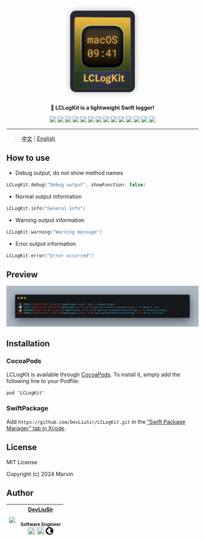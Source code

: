 <p align="center">
<img src="./Design/Icons.png" width="200">

<p align="center"> <b> LCLogKit is a lightweight Swift logger!</b></p>

<p align="center">
<img src="https://badgen.net/badge/icon/apple?icon=apple&label">
<img src="https://img.shields.io/badge/language-swift-orange.svg">
<img src="https://img.shields.io/badge/macOS-10.14-blue.svg">
<img src="https://img.shields.io/badge/build-passing-brightgreen">
<img src="https://img.shields.io/github/languages/top/DevLiuSir/LCLogKit?color=blueviolet">
<img src="https://img.shields.io/github/license/DevLiuSir/LCLogKit.svg">
<img src="https://img.shields.io/github/languages/code-size/DevLiuSir/LCLogKit?color=ff69b4&label=codeSize">
<img src="https://img.shields.io/github/repo-size/DevLiuSir/LCLogKit">
<img src="https://img.shields.io/github/last-commit/DevLiuSir/LCLogKit">
<img src="https://img.shields.io/github/commit-activity/m/DevLiuSir/LCLogKit">
<img src="https://img.shields.io/github/stars/DevLiuSir/LCLogKit.svg?style=social&label=Star">
<img src="https://img.shields.io/github/forks/DevLiuSir/LCLogKit?style=social">
<img src="https://img.shields.io/github/watchers/DevLiuSir/LCLogKit?style=social">
<a href="https://twitter.com/LiuChuan_"><img src="https://img.shields.io/twitter/follow/LiuChuan_.svg?style=social"></a>
</p>

---

> [中文](README_CN.md) | [English](README.md)


## How to use

- Debug output, do not show method names

```swift
LCLogKit.debug("Debug output", showFunction: false)
```

- Normal output information

```swift
LCLogKit.info("General info")
```

- Warning output information

```swift
LCLogKit.warning("Warning message")
```

- Error output information

```swift
LCLogKit.error("Error occurred")
```


        
## Preview
![](./Design/preview_en.png)        



## Installation

### CocoaPods
LCLogKit is available through [CocoaPods](https://cocoapods.org). To install it, simply add the following line to your Podfile:


```swift
pod 'LCLogKit'
```



### SwiftPackage

Add `https://github.com/DevLiuSir/LCLogKit.git` in the [“Swift Package Manager” tab in Xcode](https://developer.apple.com/documentation/xcode/adding_package_dependencies_to_your_app).


## License

MIT License

Copyright (c) 2024 Marvin


## Author

| [<img src="https://avatars2.githubusercontent.com/u/11488337?s=460&v=4" width="120px;"/>](https://github.com/DevLiuSir)  |  [DevLiuSir](https://github.com/DevLiuSir)<br/><br/><sub>Software Engineer</sub><br/> [<img align="center" src="https://cdn.jsdelivr.net/npm/simple-icons@3.0.1/icons/twitter.svg" height="20" width="20"/>][1] [<img align="center" src="https://cdn.jsdelivr.net/npm/simple-icons@3.0.1/icons/github.svg" height="20" width="20"/>][2] [<img align="center" src="https://raw.githubusercontent.com/iconic/open-iconic/master/svg/globe.svg" height="20" width="20"/>][3]|
| :------------: | :------------: |

[1]: https://twitter.com/LiuChuan_
[2]: https://github.com/DevLiuSir
[3]: https://devliusir.com/

        
        